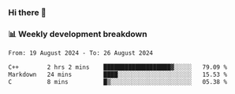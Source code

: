 ### Hi there 👋

### 📊 Weekly development breakdown
<!--START_SECTION:waka-->

```txt
From: 19 August 2024 - To: 26 August 2024

C++        2 hrs 2 mins    ███████████████████▓░░░░░   79.09 %
Markdown   24 mins         ████░░░░░░░░░░░░░░░░░░░░░   15.53 %
C          8 mins          █▒░░░░░░░░░░░░░░░░░░░░░░░   05.38 %
```

<!--END_SECTION:waka-->
